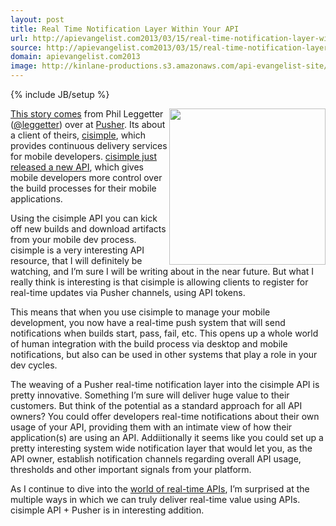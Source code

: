 ```yaml
---
layout: post
title: Real Time Notification Layer Within Your API
url: http://apievangelist.com2013/03/15/real-time-notification-layer-within-your-api/
source: http://apievangelist.com2013/03/15/real-time-notification-layer-within-your-api/
domain: apievangelist.com2013
image: http://kinlane-productions.s3.amazonaws.com/api-evangelist-site/blog/cisimple-plus-pusher.png
---
```

{% include JB/setup %}
<p><img src="https://s3.amazonaws.com/kinlane-productions/api-evangelist/pusher/cisimple-plus-pusher.png" alt="" width="250" align="right" /></p>
<p><a href="http://blog.pusher.com/using-pusher-to-power-cisimples-real-time-api/">This story comes</a> from Phil Leggetter (<a href="https://twitter.com/leggetter">@leggetter</a>) over at <a href="http://pusher.com/">Pusher</a>.  Its about a client of theirs, <a href="https://www.cisimple.com/">cisimple</a>, which provides continuous delivery services for mobile developers.  <a href="http://blog.cisimple.com/2013/03/06/check-out-our-shiny-new-api-and-pusher-integration/">cisimple just released a new API</a>, which gives mobile developers more control over the build processes for their mobile applications.</p>
<p>Using the cisimple API you can kick off new builds and download artifacts from your mobile dev process.  cisimple is a very interesting API resource, that I will definitely be watching, and I&rsquo;m sure I will be writing about in the near future.  But what I really think is interesting is that cisimple is allowing clients to register for real-time updates via Pusher channels, using API tokens.</p>
<p>This means that when you use cisimple to manage your mobile development, you now have a real-time push system that will send notifications when builds start, pass, fail, etc.  This opens up a whole world of human integration with the build process via desktop and mobile notifications, but also can be used in other systems that play a role in your dev cycles.</p>
<p>The weaving of a Pusher real-time notification layer into the cisimple API is pretty innovative. Something I&rsquo;m sure will deliver huge value to their customers.   But think of the potential as a standard approach for all API owners?  You could offer developers real-time notifications about their own usage of your API, providing them with an intimate view of how their application(s) are using an API.  Addiitionally it seems like you could set up a pretty interesting system wide notification layer that would let you, as the API owner, establish notification channels regarding overall API usage, thresholds and other important signals from your platform.</p>
<p>As I continue to dive into the <a title="real-time" href="http://apievangelist.com/trends/realtime.php" target="_blank">world of real-time APIs</a>, I&rsquo;m surprised at the multiple ways in which we can truly deliver real-time value using APIs.  cisimple API + Pusher is in interesting addition.</p>

